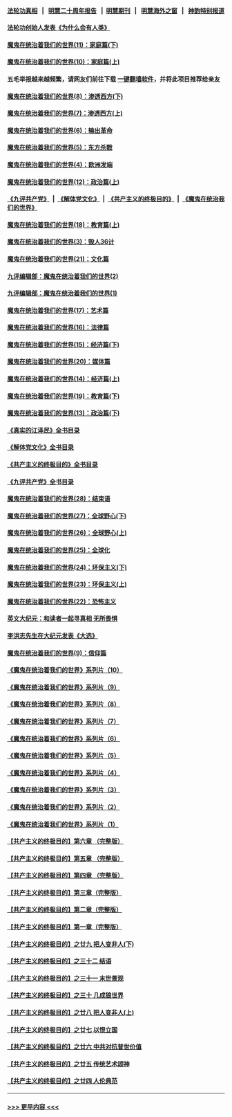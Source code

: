 #### [法轮功真相](https://github.com/gfw-breaker/truth/blob/master/README.md?t=0) &nbsp;&nbsp;|&nbsp;&nbsp; [明慧二十周年报告](https://github.com/gfw-breaker/mh-reports/blob/master/README.md?t=0) &nbsp;&nbsp;|&nbsp;&nbsp;[明慧期刊](https://github.com/gfw-breaker/mh-qikan) &nbsp;&nbsp;|&nbsp;&nbsp; [明慧海外之窗](https://github.com/gfw-breaker/mh-news/blob/master/README.md?t=0) &nbsp;&nbsp;|&nbsp;&nbsp; [神韵特别报道](https://github.com/gfw-breaker/mh-news/blob/master/shenyun.md?t=0)
#### [法轮功创始人发表《为什么会有人类》](../pages/nsc422/n13912117.md?t=04180343) 
#### [魔鬼在统治着我们的世界(11)：家庭篇(下)](../pages/nsc422/n10440961.md?t=04180343) 
#### [魔鬼在统治着我们的世界(10)：家庭篇(上)](../pages/nsc422/n10435448.md?t=04180343) 
#### 五毛举报越来越频繁，请网友们前往下载 [一键翻墙软件](https://github.com/gfw-breaker/ssr-accounts)，并将此项目推荐给亲友
#### [魔鬼在统治着我们的世界(8)：渗透西方(下)](../pages/nsc422/n10429603.md?t=04180343) 
#### [魔鬼在统治着我们的世界(7)：渗透西方(上)](../pages/nsc422/n10426013.md?t=04180343) 
#### [魔鬼在统治着我们的世界(6)：输出革命](../pages/nsc422/n10421536.md?t=04180343) 
#### [魔鬼在统治着我们的世界(5)：东方杀戮](../pages/nsc422/n10417707.md?t=04180343) 
#### [魔鬼在统治着我们的世界(4)：欧洲发端](../pages/nsc422/n10414890.md?t=04180343) 
#### [魔鬼在统治着我们的世界(12)：政治篇(上)](../pages/nsc422/n10444576.md?t=04180343) 
#### [《九评共产党》](https://github.com/begood0513/9ping.md/blob/master/README.md) &nbsp;|&nbsp; [《解体党文化》](../../../../jtdwh.md/blob/master/README.md)  &nbsp;|&nbsp; [《共产主义的终极目的》](../../../../gczydzjmd.md/blob/master/README.md) &nbsp;|&nbsp; [《魔鬼在统治我们的世界》](../../../../mgztzwmdsj.md/blob/master/README.md) 
#### [魔鬼在统治着我们的世界(18)：教育篇(上)](../pages/nsc422/n10526970.md?t=04180343) 
#### [魔鬼在统治着我们的世界(3)：毁人36计](../pages/nsc422/n10411583.md?t=04180343) 
#### [魔鬼在统治着我们的世界(21)：文化篇](../pages/nsc422/n10597706.md?t=04180343) 
#### [九评编辑部：魔鬼在统治着我们的世界(2)](../pages/nsc422/n10410036.md?t=04180343) 
#### [九评编辑部：魔鬼在统治着我们的世界(1)](../pages/nsc422/n10406825.md?t=04180343) 
#### [魔鬼在统治着我们的世界(17)：艺术篇](../pages/nsc422/n10499093.md?t=04180343) 
#### [魔鬼在统治着我们的世界(16)：法律篇](../pages/nsc422/n10485969.md?t=04180343) 
#### [魔鬼在统治着我们的世界(15)：经济篇(下)](../pages/nsc422/n10469975.md?t=04180343) 
#### [魔鬼在统治着我们的世界(20)：媒体篇](../pages/nsc422/n10586579.md?t=04180343) 
#### [魔鬼在统治着我们的世界(14)：经济篇(上)](../pages/nsc422/n10457370.md?t=04180343) 
#### [魔鬼在统治着我们的世界(19)：教育篇(下)](../pages/nsc422/n10564808.md?t=04180343) 
#### [魔鬼在统治着我们的世界(13)：政治篇(下)](../pages/nsc422/n10448270.md?t=04180343) 
#### [《真实的江泽民》全书目录](../pages/nsc422/n13721399.md?t=04180343) 
#### [《解体党文化》全书目录](../pages/nsc422/n13721157.md?t=04180343) 
#### [《共产主义的终极目的》全书目录](../pages/nsc422/n13721048.md?t=04180343) 
#### [《九评共产党》全书目录](../pages/nsc422/n13708085.md?t=04180343) 
#### [魔鬼在统治着我们的世界(28)：结束语](../pages/nsc422/n10936246.md?t=04180343) 
#### [魔鬼在统治着我们的世界(27)：全球野心(下)](../pages/nsc422/n10928319.md?t=04180343) 
#### [魔鬼在统治着我们的世界(26)：全球野心(上)](../pages/nsc422/n10900318.md?t=04180343) 
#### [魔鬼在统治着我们的世界(25)：全球化](../pages/nsc422/n10788205.md?t=04180343) 
#### [魔鬼在统治着我们的世界(24)：环保主义(下)](../pages/nsc422/n10695307.md?t=04180343) 
#### [魔鬼在统治着我们的世界(23)：环保主义(上)](../pages/nsc422/n10688613.md?t=04180343) 
#### [魔鬼在统治着我们的世界(22)：恐怖主义](../pages/nsc422/n10614727.md?t=04180343) 
#### [英文大纪元：和读者一起寻真相 无所畏惧](../pages/nsc422/n12542027.md?t=04180343) 
#### [李洪志先生在大纪元发表《大选》](../pages/nsc422/n12534746.md?t=04180343) 
#### [魔鬼在统治着我们的世界(9)：信仰篇](../pages/nsc422/n10432159.md?t=04180343) 
#### [《魔鬼在统治着我们的世界》系列片（10）](../pages/nsc422/n12292670.md?t=04180343) 
#### [《魔鬼在统治着我们的世界》系列片（9）](../pages/nsc422/n12290859.md?t=04180343) 
#### [《魔鬼在统治着我们的世界》系列片（8）](../pages/nsc422/n12287445.md?t=04180343) 
#### [《魔鬼在统治着我们的世界》系列片（7）](../pages/nsc422/n12283425.md?t=04180343) 
#### [《魔鬼在统治着我们的世界》系列片（6）](../pages/nsc422/n12282314.md?t=04180343) 
#### [《魔鬼在统治着我们的世界》系列片（5）](../pages/nsc422/n12281419.md?t=04180343) 
#### [《魔鬼在统治着我们的世界》系列片（4）](../pages/nsc422/n12274024.md?t=04180343) 
#### [《魔鬼在统治着我们的世界》系列片（3）](../pages/nsc422/n12271322.md?t=04180343) 
#### [《魔鬼在统治着我们的世界》系列片（2）](../pages/nsc422/n12269049.md?t=04180343) 
#### [《魔鬼在统治着我们的世界》系列片（1）](../pages/nsc422/n12267575.md?t=04180343) 
#### [【共产主义的终极目的】第六章 （完整版）](../pages/nsc422/n11428913.md?t=04180343) 
#### [【共产主义的终极目的】第五章 （完整版）](../pages/nsc422/n11428912.md?t=04180343) 
#### [【共产主义的终极目的】第四章 （完整版）](../pages/nsc422/n11428907.md?t=04180343) 
#### [【共产主义的终极目的】第三章（完整版）](../pages/nsc422/n11428848.md?t=04180343) 
#### [【共产主义的终极目的】第二章（完整版）](../pages/nsc422/n11428831.md?t=04180343) 
#### [【共产主义的终极目的】第一章（完整版）](../pages/nsc422/n11417651.md?t=04180343) 
#### [【共产主义的终极目的】之廿九 把人变非人(下)](../pages/nsc422/n11344140.md?t=04180343) 
#### [【共产主义的终极目的】之三十二 结语](../pages/nsc422/n11360535.md?t=04180343) 
#### [【共产主义的终极目的】之三十一 末世景观](../pages/nsc422/n11351129.md?t=04180343) 
#### [【共产主义的终极目的】之三十 几成狼世界](../pages/nsc422/n11348280.md?t=04180343) 
#### [【共产主义的终极目的】之廿八 把人变非人(上)](../pages/nsc422/n11340492.md?t=04180343) 
#### [【共产主义的终极目的】之廿七 以恨立国](../pages/nsc422/n11336944.md?t=04180343) 
#### [【共产主义的终极目的】之廿六 中共对抗普世价值](../pages/nsc422/n11324785.md?t=04180343) 
#### [【共产主义的终极目的】之廿五 传统艺术颂神](../pages/nsc422/n11296396.md?t=04180343) 
#### [【共产主义的终极目的】之廿四 人伦典范](../pages/nsc422/n11296397.md?t=04180343) 

----
#### [ >>> 更早内容 <<< ](../indexes/nsc422-earlier.md)
